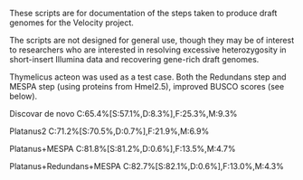 These scripts are for documentation of the steps taken to produce draft genomes for the Velocity project.

The scripts are not designed for general use, though they may be of interest to researchers who are interested in resolving excessive heterozygosity in short-insert Illumina data and recovering gene-rich draft genomes.

Thymelicus acteon was used as a test case. Both the Redundans step and MESPA step (using proteins from Hmel2.5), improved BUSCO scores (see below).

Discovar de novo
C:65.4%[S:57.1%,D:8.3%],F:25.3%,M:9.3%

Platanus2
C:71.2%[S:70.5%,D:0.7%],F:21.9%,M:6.9%

Platanus+MESPA
C:81.8%[S:81.2%,D:0.6%],F:13.5%,M:4.7%

Platanus+Redundans+MESPA
C:82.7%[S:82.1%,D:0.6%],F:13.0%,M:4.3%
